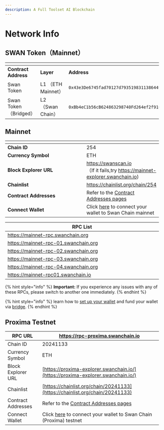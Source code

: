 ```yaml
---
description: A Full Toolset AI Blockchain
---
```


# Network Info

## SWAN Token（Mainnet）

<table data-header-hidden><thead><tr><th width="200"></th><th></th><th></th><th></th></tr></thead><tbody><tr><td><strong>Contract Address</strong></td><td><strong>Layer</strong></td><td><strong>Address</strong></td><td><strong>link</strong></td></tr><tr><td>Swan Token</td><td>L1 （ETH Mainnet）</td><td><code>0x43e3De6745fad70127d7935198311386449fD9dd</code></td><td><a href="https://etherscan.io/token/0x43e3de6745fad70127d7935198311386449fd9dd">https://etherscan.io/token/0x43e3de6745fad70127d7935198311386449fd9dd</a></td></tr><tr><td>Swan Token（Bridged）</td><td>L2 （Swan Chain）</td><td><code>0xBb4eC1b56cB624863298740Fd264ef2f910d5564</code></td><td><a href="https://swanscan.io/address/0xBb4eC1b56cB624863298740Fd264ef2f910d5564">https://swanscan.io/address/0xBb4eC1b56cB624863298740Fd264ef2f910d5564</a></td></tr></tbody></table>

## Mainnet

<table data-header-hidden><thead><tr><th width="282"></th><th></th></tr></thead><tbody><tr><td><strong>Chain ID</strong></td><td>254</td></tr><tr><td><strong>Currency Symbol</strong></td><td>ETH</td></tr><tr><td><strong>Block Explorer URL</strong></td><td><a href="https://swanscan.io/">https://swanscan.io</a><br>（If it fails,try <a href="https://mainnet-explorer.swanchain.io/">https://mainnet-explorer.swanchain.io</a>)</td></tr><tr><td><strong>Chainlist</strong></td><td><a href="https://chainlist.org/chain/254">https://chainlist.org/chain/254</a></td></tr><tr><td><strong>Contract Addresses</strong></td><td>Refer to the <a href="../contract-addresses.md#mainnet">Contract Addresses pages</a></td></tr><tr><td><strong>Connect Wallet</strong></td><td>Click <a href="https://chainlist.org/chain/254">here</a> to connect your wallet to Swan Chain mainnet</td></tr></tbody></table>

<table><thead><tr><th width="767">RPC List</th></tr></thead><tbody><tr><td><a href="https://mainnet-rpc.swanchain.org">https://mainnet-rpc.swanchain.org</a></td></tr><tr><td><a href="https://mainnet-rpc-01.swanchain.org">https://mainnet-rpc-01.swanchain.org</a></td></tr><tr><td><a href="https://mainnet-rpc-02.swanchain.org">https://mainnet-rpc-02.swanchain.org</a></td></tr><tr><td><a href="https://mainnet-rpc-02.swanchain.org">https://mainnet-rpc-03.swanchain.org</a></td></tr><tr><td><a href="https://mainnet-rpc-02.swanchain.org">https://mainnet-rpc-04.swanchain.org</a></td></tr><tr><td><a href="https://mainnet-rpc01.swanchain.io">https://mainnet-rpc01.swanchain.io</a></td></tr></tbody></table>

{% hint style="info" %}
**Important:** If you experience any issues with any of these RPCs, please switch to another one immediately.
{% endhint %}

{% hint style="info" %}
learn how to [set up your wallet](../../swan-chain-campaign/atom-accelerator-race/before-you-get-started/set-up-metamask.md) and fund your wallet via [bridge](../../swan-chain-campaign/swan-saturn-testnet/before-you-get-started/bridge-tokens.md).
{% endhint %}

## Proxima Testnet

| RPC URL            | https://rpc-proxima.swanchain.io                                                                          |
| ------------------ | --------------------------------------------------------------------------------------------------------- |
| Chain ID           | 20241133                                                                                                  |
| Currency Symbol    | ETH                                                                                                       |
| Block Explorer URL | [https://proxima-explorer.swanchain.io/](https://proxima-explorer.swanchain.io/)                          |
| Chainlist          | [https://chainlist.org/chain/20241133](https://chainlist.org/chain/20241133)                              |
| Contract Addresses | Refer to the [Contract Addresses pages](../contract-addresses.md#proxima-testnet)                         |
| Connect Wallet     | Click [here](https://chainlist.org/chain/20241133) to connect your wallet to Swan Chain (Proxima) testnet |

